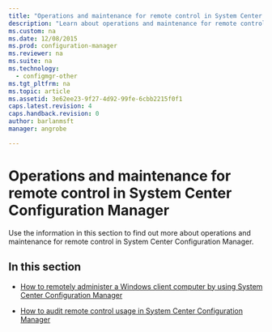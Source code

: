```yaml
---
title: "Operations and maintenance for remote control in System Center Configuration Manager"
description: "Learn about operations and maintenance for remote control in System Center Configuration Manager."
ms.custom: na
ms.date: 12/08/2015
ms.prod: configuration-manager
ms.reviewer: na
ms.suite: na
ms.technology:
  - configmgr-other
ms.tgt_pltfrm: na
ms.topic: article
ms.assetid: 3e62ee23-9f27-4d92-99fe-6cbb2215f0f1
caps.latest.revision: 4
caps.handback.revision: 0
author: barlanmsftmanager: angrobe

---
```

# Operations and maintenance for remote control in System Center Configuration Manager
Use the information in this section to find out more about operations and maintenance for remote control in System Center Configuration Manager.  

## In this section  

-   [How to remotely administer a Windows client computer by using System Center Configuration Manager](../../../../core/clients/manage/remote-control/remotely-administer-a-windows-client-computer.md)  

-   [How to audit remote control usage in System Center Configuration Manager](../../../../core/clients/manage/remote-control/audit-remote-control-usage.md)  

